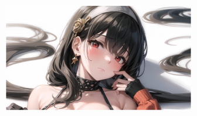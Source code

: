 ![alt text](https://github.com/dimkashelk/operation_system/blob/lab1/Yor-Forger-Spy-x-Family-Miniatura.jpg)
